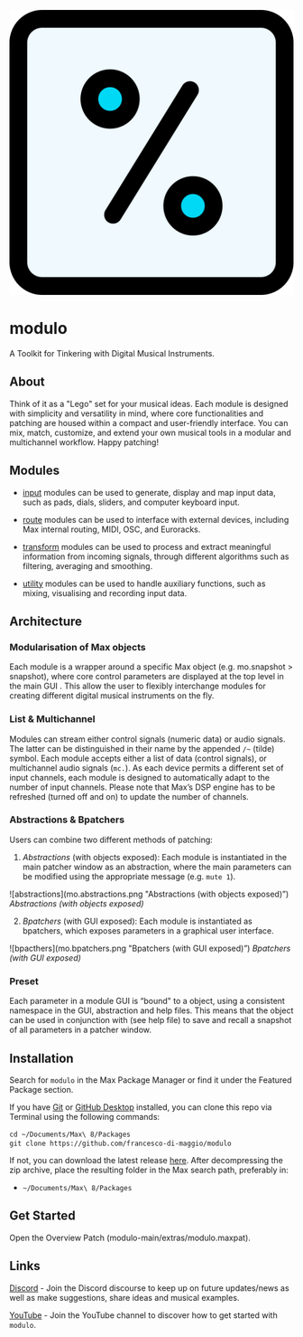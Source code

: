![modulo logo](icon.png "the modulo logo")

# modulo
A Toolkit for Tinkering with Digital Musical Instruments. 

## About 
Think of it as a "Lego" set for your musical ideas. Each module is designed with simplicity and versatility in mind, where core functionalities and patching are housed within a compact and user-friendly interface. You can mix, match, customize, and extend your own musical tools in a modular and multichannel workflow. Happy patching!

## Modules

- [input](https://github.com/francesco-di-maggio/modulo/tree/main/patchers/input) modules can be used to generate, display and map input data, such as pads, dials, sliders, and computer keyboard input.

- [route](https://github.com/francesco-di-maggio/modulo/tree/main/patchers/route) modules can be used to interface with external devices, including Max internal routing, MIDI, OSC, and Euroracks. 

- [transform](https://github.com/francesco-di-maggio/modulo/tree/main/patchers/transform) modules can be used to process and extract meaningful information from incoming signals, through different algorithms such as filtering, averaging and smoothing.

- [utility](https://github.com/francesco-di-maggio/modulo/tree/main/patchers/utility) modules can be used to handle auxiliary functions, such as mixing, visualising and recording input data.

## Architecture

### Modularisation of Max objects

Each module is a wrapper around a specific Max object (e.g. mo.snapshot > snapshot), where core control parameters are displayed at the top level in the main GUI . This allow the user to flexibly interchange modules for creating different digital musical instruments on the fly. 

### List & Multichannel

Modules can stream either control signals (numeric data) or audio signals. The latter can be distinguished in their name by the appended ```/~``` (tilde) symbol. Each module accepts either a list of data (control signals), or multichannel audio signals (```mc.```). As each device permits a different set of input channels, each module is designed to automatically adapt to the number of input channels. Please note that Max’s DSP engine has to be refreshed (turned off and on) to update the number of channels.

### Abstractions & Bpatchers

Users can combine two different methods of patching:

1. *Abstractions* (with objects exposed): Each module is instantiated in the main patcher window as an abstraction, where the main parameters can be modified using the appropriate message (e.g. ```mute 1```).

![abstractions](mo.abstractions.png "Abstractions (with objects exposed)”) *Abstractions (with objects exposed)*

2. *Bpatchers* (with GUI exposed): Each module is instantiated as bpatchers, which exposes parameters in a graphical user interface.

![bpacthers](mo.bpatchers.png "Bpatchers (with GUI exposed)”) *Bpatchers (with GUI exposed)*

### Preset

Each parameter in a module GUI is “bound" to a <pattr> object, using a consistent namespace  in the GUI, abstraction and help files. This means that the <preset> object can be used in conjunction with <pattrstorage> (see help file) to save and recall a snapshot of all parameters in a patcher window.

## Installation

Search for ```modulo``` in the Max Package Manager or find it under the Featured Package section. 

If you have [Git](http://git-scm.com/) or [GitHub Desktop](https://desktop.github.com/) installed, you can clone this repo via Terminal using the following commands:

	cd ~/Documents/Max\ 8/Packages
	git clone https://github.com/francesco-di-maggio/modulo

If not, you can download the latest release [here](https://github.com/francesco-di-maggio/modulo). After decompressing the zip archive, place the resulting folder in the Max search path, preferably in:

* `~/Documents/Max\ 8/Packages`

## Get Started

Open the Overview Patch (modulo-main/extras/modulo.maxpat).

## Links

[Discord](https://discord.com/invite/5tTx4hX9up) - Join the Discord discourse to keep up on future updates/news as well as make suggestions, share ideas and musical examples.

[YouTube](https://www.youtube.com/playlist?list=PL0HEDTmJk6S35kALgX0dJLxeMekfEu2rF) - Join the YouTube channel to discover how to get started with ```modulo```.

